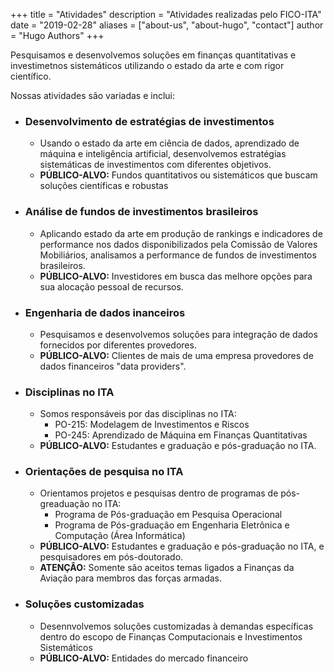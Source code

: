 +++
title = "Atividades"
description = "Atividades realizadas pelo FICO-ITA"
date = "2019-02-28"
aliases = ["about-us", "about-hugo", "contact"]
author = "Hugo Authors"
+++

Pesquisamos e desenvolvemos soluções em finanças quantitativas e investimetnos sistemáticos utilizando o estado da arte e com rigor científico. 

Nossas atividades são variadas e inclui:

* ### **Desenvolvimento de estratégias de investimentos**
    - Usando o estado da arte em ciência de dados, aprendizado de máquina e inteligência artificial, desenvolvemos estratégias sistemáticas de investimentos com
    diferentes objetivos.
    - **PÚBLICO-ALVO:** Fundos quantitativos ou sistemáticos que buscam soluções científicas e robustas

* ###  **Análise de fundos de investimentos brasileiros** 
    - Aplicando estado da arte em produção de rankings e indicadores de performance nos dados disponibilizados pela Comissão de Valores Mobiliários, analisamos a performance de fundos de investimentos brasileiros.
    - **PÚBLICO-ALVO:** Investidores em busca das melhore opções para sua alocação pessoal de recursos.

* ### **Engenharia de dados inanceiros**
    - Pesquisamos e desenvolvemos soluções para integração de dados fornecidos por diferentes provedores.
    - **PÚBLICO-ALVO:** Clientes de mais de uma empresa provedores de dados financeiros "data providers".

* ### **Disciplinas no ITA**
    - Somos responsáveis por das disciplinas no ITA:
        - PO-215: Modelagem de Investimentos e Riscos
        - PO-245: Aprendizado de Máquina em Finanças Quantitativas
    - **PÚBLICO-ALVO:** Estudantes e graduação e pós-graduação no ITA.

* ### **Orientações de pesquisa no ITA**
    - Orientamos projetos e pesquisas dentro de programas de pós-greaduação no ITA:
         - Programa de Pós-graduação em Pesquisa Operacional
         - Programa de Pós-graduação em Engenharia Eletrônica e Computação (Área Informática)
    - **PÚBLICO-ALVO:** Estudantes e graduação e pós-graduação no ITA, e pesquisadores em pós-doutorado.
    - **ATENÇÂO:** Somente são aceitos temas ligados a Finanças da Aviação para membros das forças armadas.

* ### **Soluções customizadas**
    - Desennvolvemos soluções customizadas à demandas específicas dentro do escopo de Finanças Computacionais e Investimentos Sistemáticos
    - **PÚBLICO-ALVO:** Entidades do mercado financeiro